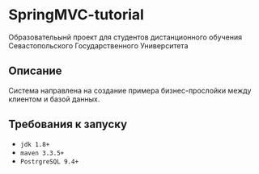 # SpringMVC-tutorial
Образовательынй проект для студентов дистанционного обучения Севастопольского Государственного Университета

## Описание
Система направлена на создание примера бизнес-прослойки между клиентом и базой данных.

## Требования к запуску
- `jdk 1.8+`
- `maven 3.3.5+`
- `PostrgreSQL 9.4+`

